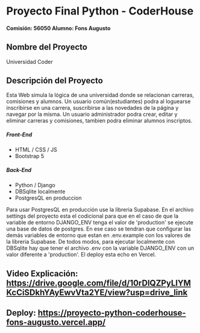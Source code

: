 # Proyecto Final Python - CoderHouse
#### Comisión: 56050 Alumno: Fons Augusto

## Nombre del Proyecto
Universidad Coder

## Descripción del Proyecto
Esta Web simula la lógica de una universidad donde se relacionan carreras, comisiones y alumnos. Un usuario común(estudiantes) podra al loguearse inscribirse
en una carrera, suscribirse a las novedades de la página y navegar por la misma. Un usuario administrador podra crear, editar y eliminar carreras y comisiones,
tambien podra eliminar alumnos inscriptos.

##### Front-End
- HTML / CSS / JS
- Bootstrap 5

##### Back-End
- Python / Django
- DBSqlite localmente
- PostgresQL en produccion

Para usar PostgresQL en producción use la libreria Supabase. En el archivo settings del proyecto esta el codicional para que en el caso de que la variable
de entorno DJANGO_ENV tenga el valor de 'production' se ejecute una base de datos de postgres. En ese caso se tendran que configurar las demás variables
de entorno que estan en .env.example con los valores de la libreria Supabase. De todos modos, para ejecutar localmente con DBSqlite hay que tener el archivo .env
con la variable DJANGO_ENV con un valor diferente a 'production'.
El deploy esta echo en Vercel.

## Video Explicación: https://drive.google.com/file/d/10rDlQZPyLIYMKcCiSDkhYAyEwvVta2YE/view?usp=drive_link

## Deploy: https://proyecto-python-coderhouse-fons-augusto.vercel.app/

